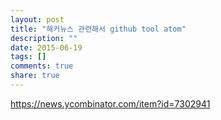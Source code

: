 ```yaml
---
layout: post
title: "해커뉴스 관련해서 github tool atom"
description: ""
date: 2015-06-19
tags: []
comments: true
share: true
---
```


https://news.ycombinator.com/item?id=7302941

